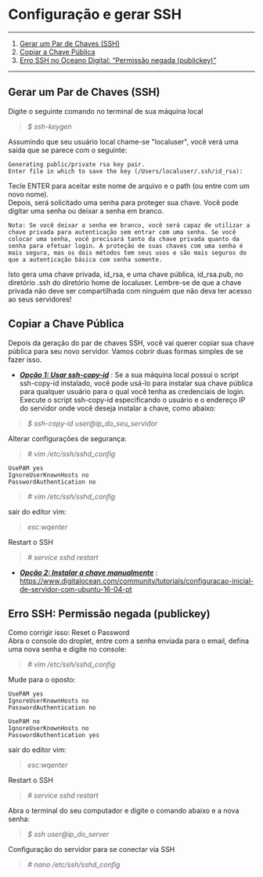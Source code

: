 # Configuração e gerar SSH
*******
 1. [Gerar um Par de Chaves (SSH)](#ssh-keygen)
 2. [Copiar a Chave Pública](#id-rsa-pub)
 3. [Erro SSH no Oceano Digital: “Permissão negada (publickey)”](#permissao-negada)

*******
<div id='ssh-keygen'/>

## Gerar um Par de Chaves (SSH)<br>
Digite o seguinte comando no terminal de sua máquina local
>*$ ssh-keygen*

Assumindo que seu usuário local chame-se "localuser", você verá uma saída que se parece com o seguinte:
```
Generating public/private rsa key pair.
Enter file in which to save the key (/Users/localuser/.ssh/id_rsa):
```
Tecle ENTER para aceitar este nome de arquivo e o path (ou entre com um novo nome).<br>
Depois, será solicitado uma senha para proteger sua chave. Você pode digitar uma senha ou deixar a senha em branco.
```
Nota: Se você deixar a senha em branco, você será capaz de utilizar a chave privada para autenticação sem entrar com uma senha. Se você colocar uma senha, você precisará tanto da chave privada quanto da senha para efetuar login. A proteção de suas chaves com uma senha é mais segura, mas os dois métodos tem seus usos e são mais seguros do que a autenticação básica com senha somente.
```
Isto gera uma chave privada, id_rsa, e uma chave pública, id_rsa.pub, no diretório .ssh do diretório home de localuser. Lembre-se de que a chave privada não deve ser compartilhada com ninguém que não deva ter acesso ao seus servidores!

<div id='id-rsa-pub'/>

## Copiar a Chave Pública<br>
Depois da geração do par de chaves SSH, você vai querer copiar sua chave pública para seu novo servidor. Vamos cobrir duas formas simples de se fazer isso.
* **[*Opção 1: Usar ssh-copy-id*](#)** : Se a sua máquina local possui o script ssh-copy-id instalado, você pode usá-lo para instalar sua chave pública para qualquer usuário para o qual você tenha as credenciais de login.<br>
Execute o script ssh-copy-id especificando o usuário e o endereço IP do servidor onde você deseja instalar a chave, como abaixo:
>*$ ssh-copy-id user@ip_do_seu_servidor*

Alterar configurações de segurança:
>*# vim /etc/ssh/sshd_config*
```
UsePAM yes
IgnoreUserKnownHosts no
PasswordAuthentication no 
```
>*# vim /etc/ssh/sshd_config*

sair do editor vim:
>*esc:wqenter*
 
Restart o SSH
>*# service sshd restart*


* **[*Opção 2: Instalar a chave manualmente*](#)** : 
https://www.digitalocean.com/community/tutorials/configuracao-inicial-de-servidor-com-ubuntu-16-04-pt



<div id='permissao-negada'/>

## Erro SSH: Permissão negada (publickey)<br>
Como corrigir isso: Reset o Password<br>
Abra o console do droplet, entre com a senha enviada para o email, defina uma nova senha e digite no console:
>*# vim /etc/ssh/sshd_config*

Mude para o oposto:
```
UsePAM yes
IgnoreUserKnownHosts no
PasswordAuthentication no 

UsePAM no
IgnoreUserKnownHosts no
PasswordAuthentication yes
```
sair do editor vim:
>*esc:wqenter*

Restart o SSH
>*# service sshd restart*

Abra o terminal do seu computador e digite o comando abaixo e a nova senha:
>*$ ssh user@ip_do_server*

Configuração do servidor para se conectar via SSH
>*# nano /etc/ssh/sshd_config*

